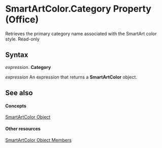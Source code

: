 
# SmartArtColor.Category Property (Office)

Retrieves the primary category name associated with the SmartArt color style. Read-only


## Syntax

 _expression_. **Category**

 _expression_ An expression that returns a **SmartArtColor** object.


## See also


#### Concepts


[SmartArtColor Object](5aca0209-20d3-c16f-fdfd-184f3464e00b.md)
#### Other resources


[SmartArtColor Object Members](b1a82f2e-ccd5-c98e-36a6-74642bc63e68.md)
